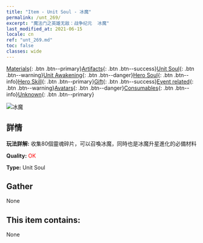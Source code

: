 ```yaml
---
title: "Item - Unit Soul - 冰魔"
permalink: /unt_269/
excerpt: "魔法门之英雄无敌：战争纪元  冰魔"
last_modified_at: 2021-06-15
locale: cn
ref: "unt_269.md"
toc: false
classes: wide
---
```

 [Materials](/ItemsCN/){: .btn .btn--primary}[Artifacts](/ItemsCN/Artifacts/){: .btn .btn--success}[Unit Soul](/ItemsCN/UnitSoul/){: .btn .btn--warning}[Unit Awakening](/ItemsCN/UnitAwakening/){: .btn .btn--danger}[Hero Soul](/ItemsCN/HeroSoul/){: .btn .btn--info}[Hero Skill](/ItemsCN/HeroSkill/){: .btn .btn--primary}[Gift](/ItemsCN/Gift/){: .btn .btn--success}[Event related](/ItemsCN/Events/){: .btn .btn--warning}[Avatars](/ItemsCN/Avatars/){: .btn .btn--danger}[Consumables](/ItemsCN/Consumables/){: .btn .btn--info}[Unknown](/ItemsCN/Unknown/){: .btn .btn--primary}

 ![冰魔](/images/u/ti_bingmo.jpg)

## 詳情
 **玩法詳解:** 收集80個靈魂碎片，可以召喚冰魔，同時也是冰魔升星進化的必備材料

 **Quality:** <span style="color: #FF0000">OK</span>

 **Type:** Unit Soul

## Gather

  None

## This item contains:

  None

